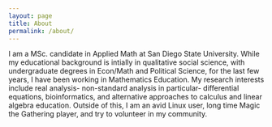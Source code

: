 ```yaml
---
layout: page
title: About
permalink: /about/
---
```


I am a MSc. candidate in Applied Math at San Diego State University. While my educational background is intially in qualitative social science, with undergraduate degrees in Econ/Math and Political Science, for the last few years, I have been working in Mathematics Education. My research interests include real analysis- non-standard analysis in particular- differential equations, bioinformatics, and alternative approaches to calculus and linear algebra education. Outside of this, I am an avid Linux user, long time Magic the Gathering player, and try to volunteer in my community.
